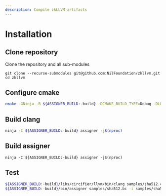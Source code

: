 ```yaml
---
description: Compile zkLLVM artifacts
---
```


# Installation

## Clone repository

Clone the repository and all sub-modules

```
git clone --recurse-submodules git@github.com:NilFoundation/zkllvm.git
cd zkllvm
```

## **Configure cmake**&#x20;

```bash
cmake -GNinja -B ${ASSIGNER_BUILD:-build} -DCMAKE_BUILD_TYPE=Debug -DLLVM_ENABLE_PROJECTS=clang .
```

## **Build clang**&#x20;

```bash
ninja -C ${ASSIGNER_BUILD:-build} assigner -j$(nproc)
```

## **Build assigner**

```
ninja -C ${ASSIGNER_BUILD:-build} assigner -j$(nproc)
```

## Test

```bash
${ASSIGNER_BUILD:-build}/libs/circifier/llvm/bin/clang samples/sha512.cpp -emit-llvm -c -O1 -o samples/sha512.bc
${ASSIGNER_BUILD:-build}/bin/assigner samples/sha512.bc -i samples/sha512.inp
```
